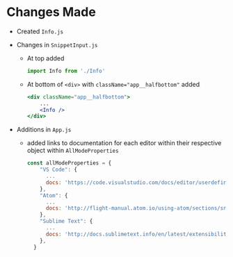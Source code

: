 # Changes Made

- Created `Info.js`

- Changes in `SnippetInput.js`

  - At top added

    ```jsx
    import Info from './Info'
    ```

  - At bottom of `<div>` with  `className="app__halfbottom"` added

    ```jsx
    <div className="app__halfbottom">
        ...
        <Info />
    </div>
    ```


- Additions in `App.js`

  - added links to documentation for each editor within their respective object within `AllModeProperties` 

    ```jsx
    const allModeProperties = {
        "VS Code": {
          ...
          docs: 'https://code.visualstudio.com/docs/editor/userdefinedsnippets',
        },
        "Atom": {
          ...
          docs: 'http://flight-manual.atom.io/using-atom/sections/snippets/',
        },
        "Sublime Text": {
          ...
          docs: 'http://docs.sublimetext.info/en/latest/extensibility/snippets.html',
        },
      }
    ```

    